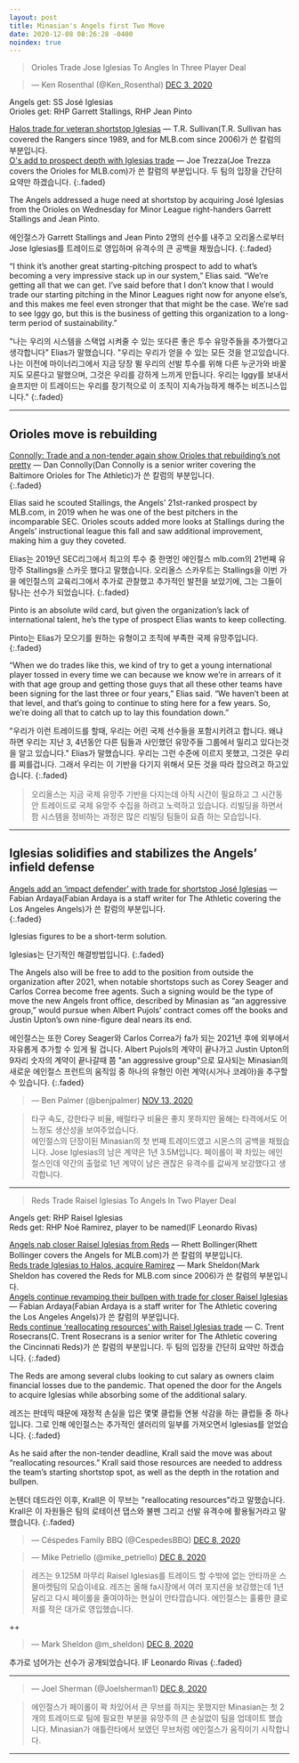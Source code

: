 ```yaml
---
layout: post
title: Minasian's Angels first Two Move
date: 2020-12-08 08:26:28 -0400
noindex: true
---
```


> Orioles Trade Jose Iglesias To Angles In Three Player Deal

<script async src="//platform.twitter.com/widgets.js" charset="utf-8"></script>
<blockquote class="twitter-tweet" data-lang="en">
  &mdash; Ken Rosenthal (@Ken_Rosenthal)
  <a href="https://twitter.com/Ken_Rosenthal/status/1334289375031681026">DEC 3, 2020</a>
</blockquote>

Angels get: SS José Iglesias    
Orioles get: RHP Garrett Stallings, RHP Jean Pinto

[Halos trade for veteran shortstop Iglesias](https://www.mlb.com/angels/news/orioles-trade-jose-iglesias-to-angels) &mdash; T.R. Sullivan(T.R. Sullivan has covered the Rangers since 1989, and for MLB.com since 2006)가 쓴 칼럼의 부분입니다.       
[O's add to prospect depth with Iglesias trade](https://www.mlb.com/orioles/news/orioles-angels-jose-iglesias-trade) &mdash; Joe Trezza(Joe Trezza covers the Orioles for MLB.com)가 쓴 칼럼의 부분입니다. 두 팀의 입장을 간단히 요약만 하겠습니다.
{:.faded}      

The Angels addressed a huge need at shortstop by acquiring José Iglesias from the Orioles on Wednesday for Minor League right-handers Garrett Stallings and Jean Pinto.

에인절스가 Garrett Stallings and Jean Pinto 2명의 선수를 내주고 오리올스로부터 Jose Iglesias를 트레이드로 영입하며 유격수의 큰 공백을 채웠습니다.
{:.faded}      

“I think it’s another great starting-pitching prospect to add to what’s becoming a very impressive stack up in our system,” Elias said. “We’re getting all that we can get. I’ve said before that I don’t know that I would trade our starting pitching in the Minor Leagues right now for anyone else’s, and this makes me feel even stronger that that might be the case. We’re sad to see Iggy go, but this is the business of getting this organization to a long-term period of sustainability.”

"나는 우리의 시스템을 스택업 시켜줄 수 있는 또다른 좋은 투수 유망주들을 추가했다고 생각합니다" Elias가 말했습니다. "우리는 우리가 얻을 수 있는 모든 것을 얻고있습니다. 나는 이전에 마이너리그에서 지금 당장 뛸 우리의 선발 투수를 위해 다른 누군가와 바꿀지도 모른다고 말했으며, 그것은 우리를 강하게 느끼게 만듭니다. 우리는 Iggy를 보내서 슬프지만 이 트레이드는 우리를 장기적으로 이 조직이 지속가능하게 해주는 비즈니스입니다."
{:.faded}      

---

## Orioles move is rebuilding

[Connolly: Trade and a non-tender again show Orioles that rebuilding’s not pretty](https://theathletic.com/2236143/2020/12/03/trade-non-tender-orioles-rebuilding/) &mdash; Dan Connolly(Dan Connolly is a senior writer covering the Baltimore Orioles for The Athletic)가 쓴 칼럼의 부분입니다.     
{:.faded}   

Elias said he scouted Stallings, the Angels’ 21st-ranked prospect by MLB.com, in 2019 when he was one of the best pitchers in the incomparable SEC. Orioles scouts added more looks at Stallings during the Angels’ instructional league this fall and saw additional improvement, making him a guy they coveted.

Elias는 2019년 SEC리그에서 최고의 투수 중 한명인 에인절스 mlb.com의 21번째 유망주 Stallings을 스카웃 했다고 말했습니다. 오리올스 스카우트는 Stallings을 이번 가을 에인절스의 교육리그에서 추가로 관찰했고 추가적인 발전을 보았기에, 그는 그들이 탐나는 선수가 되었습니다.
{:.faded}

Pinto is an absolute wild card, but given the organization’s lack of international talent, he’s the type of prospect Elias wants to keep collecting.

Pinto는 Elias가 모으기를 원하는 유형이고 조직에 부족한 국제 유망주입니다.
{:.faded}

“When we do trades like this, we kind of try to get a young international player tossed in every time we can because we know we’re in arrears of it with that age group and getting those guys that all these other teams have been signing for the last three or four years,” Elias said. “We haven’t been at that level, and that’s going to continue to sting here for a few years. So, we’re doing all that to catch up to lay this foundation down.”

"우리가 이런 트레이드를 할때, 우리는 어린 국제 선수들을 포함시키려고 합니다. 왜냐하면 우리는 지난 3, 4년동안 다른 팀들과 사인했던 유망주들 그룹에서 밀리고 있다는것을 알고 있습니다." Elias가 말했습니다. 우리는 그런 수준에 이르지 못했고, 그것은 우리를 찌를겁니다. 그래서 우리는 이 기반을 다기지 위해서 모든 것을 따라 잡으려고 하고있습니다.
{:.faded}

> 오리올스는 지금 국제 유망주 기반을 다지는데 아직 시간이 필요하고 그 시간동안 트레이드로 국제 유망주 수집을 하려고 노력하고 있습니다. 리빌딩을 하면서 팜 시스템을 정비하는 과정은 많은 리빌딩 팀들이 요즘 하는 모습입니다.

---

## Iglesias solidifies and stabilizes the Angels’ infield defense

[Angels add an ‘impact defender’ with trade for shortstop José Iglesias](https://theathletic.com/2236031/2020/12/02/angels-jose-iglesias-trade/) &mdash; Fabian Ardaya(Fabian Ardaya is a staff writer for The Athletic covering the Los Angeles Angels)가 쓴 칼럼의 부분입니다.     
{:.faded}   

Iglesias figures to be a short-term solution.

Iglesias는 단기적인 해결방법입니다.
{:.faded}

The Angels also will be free to add to the position from outside the organization after 2021, when notable shortstops such as Corey Seager and Carlos Correa become free agents. Such a signing would be the type of move the new Angels front office, described by Minasian as “an aggressive group,” would pursue when Albert Pujols’ contract comes off the books and Justin Upton’s own nine-figure deal nears its end.

에인절스는 또한 Corey Seager와 Carlos Correa가 fa가 되는 2021년 후에 외부에서 자유롭게 추가할 수 있게 될 겁니다. Albert Pujols의 계약이 끝나가고 Justin Upton의 9자리 숫자의 계약이 끝나갈때 쯤 "an aggressive group"으로 묘사되는 Minasian의 새로운 에인절스 프런트의 움직임 중 하나의 유형인 이런 계약(시거나 코레아)을 추구할 수 있습니다.
{:.faded}

<script async src="//platform.twitter.com/widgets.js" charset="utf-8"></script>
<blockquote class="twitter-tweet" data-lang="en">
  &mdash; Ben Palmer (@benjpalmer)
  <a href="https://twitter.com/benjpalmer/status/1326903478141247491">NOV 13, 2020</a>
</blockquote>

> 타구 속도, 강한타구 비율, 배럴타구 비율은 좋지 못하지만 올해는 타격에서도 어느정도 생산성을 보여주었습니다.   
에인절스의 단장이된 Minasian의 첫 번째 트레이드였고 시몬스의 공백을 채웠습니다. Jose Iglesias의 남은 계약은 1년 3.5M입니다. 페이롤이 꽉 차있는 에인절스인데 약간의 출혈로 1년 계약이 남은 괜찮은 유격수를 값싸게 보강했다고 생각합니다.

---

> Reds Trade Raisel Iglesias To Angels In Two Player Deal

Angels get: RHP Raisel Iglesias   
Reds get: RHP Noé Ramirez, player to be named(IF Leonardo Rivas)

[Angels nab closer Raisel Iglesias from Reds](https://www.mlb.com/angels/news/raisel-iglesias-traded-to-angels) &mdash; Rhett Bollinger(Rhett Bollinger covers the Angels for MLB.com)가 쓴 칼럼의 부분입니다.     
[Reds trade Iglesias to Halos, acquire Ramirez](https://www.mlb.com/reds/news/reds-acquire-noe-ramirez-for-raisel-iglesias) &mdash; Mark Sheldon(Mark Sheldon has covered the Reds for MLB.com since 2006)가 쓴 칼럼의 부분입니다.   
[Angels continue revamping their bullpen with trade for closer Raisel Iglesias](https://theathletic.com/2245171/2020/12/07/angels-trade-raisel-iglesias-reds/) &mdash; Fabian Ardaya(Fabian Ardaya is a staff writer for The Athletic covering the Los Angeles Angels)가 쓴 칼럼의 부분입니다.   
[Reds continue ‘reallocating resources’ with Raisel Iglesias trade](https://theathletic.com/2244995/2020/12/07/reds-continue-reallocating-resources-with-raisel-iglesias-trade/) &mdash; C. Trent Rosecrans(C. Trent Rosecrans is a senior writer for The Athletic covering the Cincinnati Reds)가 쓴 칼럼의 부분입니다. 두 팀의 입장을 간단히 요약만 하겠습니다.
{:.faded}  

The Reds are among several clubs looking to cut salary as owners claim financial losses due to the pandemic. That opened the door for the Angels to acquire Iglesias while absorbing some of the additional salary.

레즈는 판데믹 때문에 재정적 손실을 입은 몇몇 클럽들 연봉 삭감을 하는 클럽들 중 하나입니다. 그로 인해 에인절스는 추가적인 샐러리의 일부를 가져오면서 Iglesias를 얻었습니다.
{:.faded}  

As he said after the non-tender deadline, Krall said the move was about “reallocating resources.” Krall said those resources are needed to address the team’s starting shortstop spot, as well as the depth in the rotation and bullpen.

논텐더 데드라인 이후, Krall은 이 무브는 "reallocating resources"라고 말했습니다. Krall은 이 자원들은 팀의 로테이션 댑스와 불펜 그리고 선발 유격수에 활용될거라고 말했습니다.
{:.faded}

<script async src="//platform.twitter.com/widgets.js" charset="utf-8"></script>
<blockquote class="twitter-tweet" data-lang="en">
  &mdash; Céspedes Family BBQ (@CespedesBBQ)
  <a href="https://twitter.com/CespedesBBQ/status/1336007892315607042">DEC 8, 2020</a>
</blockquote>

<script async src="//platform.twitter.com/widgets.js" charset="utf-8"></script>
<blockquote class="twitter-tweet" data-lang="en">
  &mdash; Mike Petriello (@mike_petriello)
  <a href="https://twitter.com/mike_petriello/status/1336005144090189825">DEC 8, 2020</a>
</blockquote>

> 레즈는 9.125M 마무리 Raisel Iglesias를 트레이드 할 수밖에 없는 안타까운 스몰마켓팀의 모습이네요. 레즈는 올해 fa시장에서 여러 포지션을 보강했는데 1년 달리고 다시 페이롤을 줄여야하는 현실이 안타깝습니다. 에인절스는 훌륭한 클로저를 작은 대가로 영입했습니다.

++

<script async src="//platform.twitter.com/widgets.js" charset="utf-8"></script>
<blockquote class="twitter-tweet" data-lang="en">
  &mdash; Mark Sheldon @m_sheldon)
  <a href="https://twitter.com/m_sheldon/status/1337158068602286083">DEC 8, 2020</a>
</blockquote>

추가로 넘어가는 선수가 공개되었습니다. IF Leonardo Rivas
{:.faded}

---

<script async src="//platform.twitter.com/widgets.js" charset="utf-8"></script>
<blockquote class="twitter-tweet" data-lang="en">
  &mdash; Joel Sherman (@Joelsherman1)
  <a href="https://twitter.com/Joelsherman1/status/1336006956264382464">DEC 8, 2020</a>
</blockquote>

> 에인절스가 페이롤이 꽉 차있어서 큰 무브를 하지는 못했지만 Minasian는 첫 2개의 트레이드로 팀에 필요한 부분을 유망주의 큰 손실없이 팀을 업데이트 했습니다. Minasian가 애틀란타에서 보였던 무브처럼 에인절스가 움직이기 시작합니다.

---
